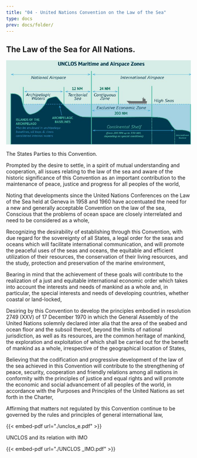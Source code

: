 ```yaml
---
title: "04 - United Nations Convention on the Law of the Sea"
type: docs
prev: docs/folder/
---
```


## The Law of the Sea for All Nations.
		
![limits](UNlimits.jpg "limits")
		
The States Parties to this Convention.

Prompted by the desire to settle, in a spirit of mutual understanding and
cooperation, all issues relating to the law of the sea and aware of the historic
significance of this Convention as an important contribution to the
maintenance of peace, justice and progress for all peoples of the world,

Noting that developments since the United Nations Conferences on the
Law of the Sea held at Geneva in 1958 and 1960 have accentuated the need
for a new and generally acceptable Convention on the law of the sea,
Conscious that the problems of ocean space are closely interrelated and
need to be considered as a whole,

Recognizing the desirability of establishing through this Convention,
with due regard for the sovereignty of all States, a legal order for the seas and
oceans which will facilitate international communication, and will promote
the peaceful uses of the seas and oceans, the equitable and efficient utilization
of their resources, the conservation of their living resources, and the study,
protection and preservation of the marine environment,

Bearing in mind that the achievement of these goals will contribute to
the realization of a just and equitable international economic order which
takes into account the interests and needs of mankind as a whole and, in
particular, the special interests and needs of developing countries, whether
coastal or land-locked,

Desiring by this Convention to develop the principles embodied in
resolution 2749 (XXV) of 17 December 1970 in which the General Assembly
of the United Nations solemnly declared inter alia that the area of the seabed
and ocean floor and the subsoil thereof, beyond the limits of national
jurisdiction, as well as its resources, are the common heritage of mankind, the
exploration and exploitation of which shall be carried out for the benefit of
mankind as a whole, irrespective of the geographical location of States,

Believing that the codification and progressive development of the law
of the sea achieved in this Convention will contribute to the strengthening of
peace, security, cooperation and friendly relations among all nations in
conformity with the principles of justice and equal rights and will promote the
economic and social advancement of all peoples of the world, in accordance
with the Purposes and Principles of the United Nations as set forth in the
Charter,

Affirming that matters not regulated by this Convention continue to be
governed by the rules and principles of general international law,

{{< embed-pdf url="./unclos_e.pdf" >}}	

UNCLOS and its relation with IMO

{{< embed-pdf url="./UNCLOS _IMO.pdf" >}}
